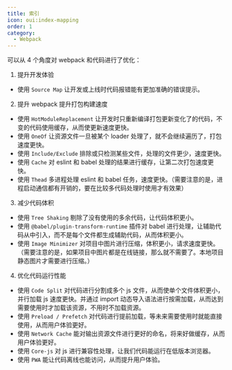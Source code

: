```yaml
---
title: 索引
icon: oui:index-mapping
order: 1
category:
  - Webpack
---
```

可以从 4 个角度对 webpack 和代码进行了优化：

1. 提升开发体验

- 使用 `Source Map` 让开发或上线时代码报错能有更加准确的错误提示。

2. 提升 webpack 提升打包构建速度

- 使用 `HotModuleReplacement` 让开发时只重新编译打包更新变化了的代码，不变的代码使用缓存，从而使更新速度更快。
- 使用 `OneOf` 让资源文件一旦被某个 loader 处理了，就不会继续遍历了，打包速度更快。
- 使用 `Include/Exclude` 排除或只检测某些文件，处理的文件更少，速度更快。
- 使用 `Cache` 对 eslint 和 babel 处理的结果进行缓存，让第二次打包速度更快。
- 使用 `Thead` 多进程处理 eslint 和 babel 任务，速度更快。（需要注意的是，进程启动通信都有开销的，要在比较多代码处理时使用才有效果）

3. 减少代码体积

- 使用 `Tree Shaking` 剔除了没有使用的多余代码，让代码体积更小。
- 使用 `@babel/plugin-transform-runtime` 插件对 babel 进行处理，让辅助代码从中引入，而不是每个文件都生成辅助代码，从而体积更小。
- 使用 `Image Minimizer` 对项目中图片进行压缩，体积更小，请求速度更快。（需要注意的是，如果项目中图片都是在线链接，那么就不需要了。本地项目静态图片才需要进行压缩。）

4. 优化代码运行性能

- 使用 `Code Split` 对代码进行分割成多个 js 文件，从而使单个文件体积更小，并行加载 js 速度更快。并通过 import 动态导入语法进行按需加载，从而达到需要使用时才加载该资源，不用时不加载资源。
- 使用 `Preload / Prefetch` 对代码进行提前加载，等未来需要使用时就能直接使用，从而用户体验更好。
- 使用 `Network Cache` 能对输出资源文件进行更好的命名，将来好做缓存，从而用户体验更好。
- 使用 `Core-js` 对 js 进行兼容性处理，让我们代码能运行在低版本浏览器。
- 使用 `PWA` 能让代码离线也能访问，从而提升用户体验。

<catalog />